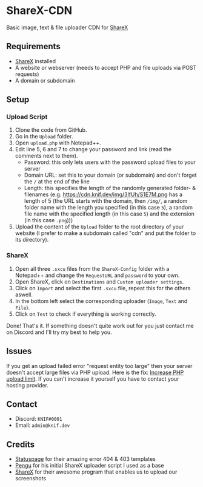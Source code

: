 # ShareX-CDN
 Basic image, text & file uploader CDN for [ShareX](https://getsharex.com)

## Requirements
- [ShareX](https://getsharex.com) installed
- A website or webserver (needs to accept PHP and file uploads via POST requests)
- A domain or subdomain

## Setup
### Upload Script
1. Clone the code from GitHub.
2. Go in the `Upload` folder.
3. Open `upload.php` with Notepad++.
4. Edit line 5, 6 and 7 to change your password and link (read the comments next to them).
	- Password: this only lets users with the password upload files to your server
	- Domain URL: set this to your domain (or subdomain) and don't forget the `/` at the end of the line
	- Length: this specifies the length of the randomly generated folder- & filenames (e.g. https://cdn.knif.dev/img/3lfUh/S1E7M.png has a length of 5 (the URL starts with the domain, then `/img/`, a random folder name with the length you specified (in this case `5`), a random file name with the specified length (in this case `5`) and the extension (in this case `.png`)))
5. Upload the content of the `Upload` folder to the root directory of your website (I prefer to make a subdomain called "cdn" and put the folder to its directory).
### ShareX
1. Open all three `.sxcu` files from the `ShareX-Config` folder with a Notepad++ and change the `RequestURL` and `password` to your own.
2. Open ShareX, click on `Destinations` and `Custom uploader settings`.
3. Click on `Import` and select the first `.sxcu` file, repeat this for the others aswell.
4. In the bottom left select the corresponding uploader (`Image`, `Text` and `File`).
5. Click on `Test` to check if everything is working correctly.

Done! That's it. If something doesn't quite work out for you just contact me on Discord and I'll try my best to help you.

## Issues
If you get an upload failed error "request entity too large" then your server doesn't accept large files via PHP upload. Here is the fix: [Increase PHP upload limit](https://mediatemple.net/community/products/dv/204404784/how-do-i-increase-the-php-upload-limits). If you can't increase it yourself you have to contact your hosting provider.

## Contact
- Discord: `KNIF#0001`
- Email: `admin@knif.dev`

## Credits
- [Statuspage](https://better-error-pages.statuspage.io) for their amazing error 404 & 403 templates
- [Pengu](https://youtu.be/9jcof4MACM0) for his initial ShareX uploader script I used as a base
- [ShareX](https://getsharex.com) for their awesome program that enables us to upload our screenshots
